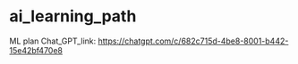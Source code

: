 # ai_learning_path
ML plan 
Chat_GPT_link: https://chatgpt.com/c/682c715d-4be8-8001-b442-15e42bf470e8
